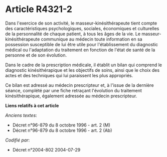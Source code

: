 # Article R4321-2

Dans l'exercice de son activité, le masseur-kinésithérapeute tient compte des caractéristiques psychologiques, sociales,
économiques et culturelles de la personnalité de chaque patient, à tous les âges de la vie. Le masseur-kinésithérapeute
communique au médecin toute information en sa possession susceptible de lui être utile pour l'établissement du diagnostic
médical ou l'adaptation du traitement en fonction de l'état de santé de la personne et de son évolution.

Dans le cadre de la prescription médicale, il établit un bilan qui comprend le diagnostic kinésithérapique et les objectifs
de soins, ainsi que le choix des actes et des techniques qui lui paraissent les plus appropriés.

Ce bilan est adressé au médecin prescripteur et, à l'issue de la dernière séance, complété par une fiche retraçant
l'évolution du traitement kinésithérapique, également adressée au médecin prescripteur.

**Liens relatifs à cet article**

_Anciens textes_:

  - Décret n°96-879 du 8 octobre 1996 - art. 2 (M)
  - Décret n°96-879 du 8 octobre 1996 - art. 2 (Ab)

_Codifié par_:

  - Décret n°2004-802 2004-07-29
